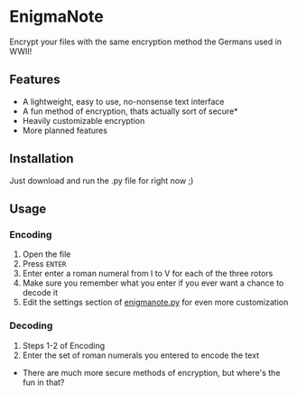 # EnigmaNote
Encrypt your files with the same encryption method the Germans used in WWII!
## Features
- A lightweight, easy to use, no-nonsense text interface
- A fun method of encryption, thats actually sort of secure*
- Heavily customizable encryption
- More planned features
## Installation
Just download and run the .py file for right now ;)
## Usage
### Encoding
1. Open the file
2. Press `ENTER`
3. Enter enter a roman numeral from I to V for each of the three rotors
4. Make sure you remember what you enter if you ever want a chance to decode it
5. Edit the settings section of [enigmanote.py](enigmanote/enigmanote.py) for even more customization
### Decoding
1. Steps 1-2 of Encoding
2. Enter the set of roman numerals you entered to encode the text


* There are much more secure methods of encryption, but where's the fun in that?